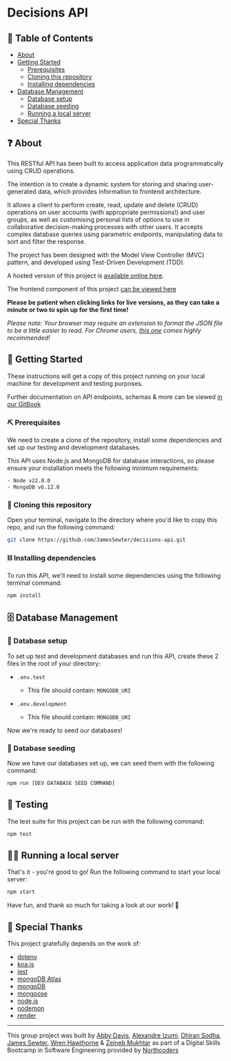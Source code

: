 # Decisions API

## 📖 Table of Contents

- [About](#about)
- [Getting Started](#getting-started)
  - [Prerequisites](#prerequisites)
  - [Cloning this repository](#cloning)
  - [Installing dependencies](#dependencies)
- [Database Management](#database-management)
  - [Database setup](#database-setup)
  - [Database seeding](#database-seeding)
  - [Running a local server](#running-a-local-server)
- [Special Thanks](#special-thanks)

## ❓ About <a name = "about"></a>

This RESTful API has been built to access application data programmatically using CRUD operations.

The intention is to create a dynamic system for storing and sharing user-generated data, which provides information to frontend architecture. 

It allows a client to perform create, read, update and delete (CRUD) operations on user accounts (with appropriate permissions!) and user groups, as well as customising personal lists of options to use in collaborative decision-making processes with other users. It accepts complex database queries using parametric endpoints, manipulating data to sort and filter the response.

The project has been designed with the Model View Controller (MVC) pattern, and developed using Test-Driven Development (TDD).

A hosted version of this project is [available online here](https://decisions-api-vlyb.onrender.com/api).

The frontend component of this project [can be viewed here](https://github.com/JamesSewter/decisions-fe)

**Please be patient when clicking links for live versions, as they can take a minute or two to spin up for the first time!**

_Please note: Your browser may require an extension to format the JSON file to be a little easier to read. For Chrome users, [this one](https://chromewebstore.google.com/detail/json-formatter/bcjindcccaagfpapjjmafapmmgkkhgoa?hl=en&pli=1) comes highly recommended!_

## 🚀 Getting Started <a name = "getting-started"></a>

These instructions will get a copy of this project running on your local machine for development and testing purposes.

Further documentation on API endpoints, schemas & more can be viewed [in our GitBook](https://group-a3.gitbook.io/decisions/api-endpoints/api)

### ⛏️ Prerequisites <a name = "prerequisites"></a>

We need to create a clone of the repository, install some dependencies and set up our testing and development databases.

This API uses Node.js and MongoDB for database interactions, so please ensure your installation meets the following minimum requirements:

```bash
- Node v22.8.0
- MongoDB v6.12.0
```

### 🐏 Cloning this repository <a name = "cloning"></a>

Open your terminal, navigate to the directory where you'd like to copy this repo, and run the following command:

```bash
git clone https://github.com/JamesSewter/decisions-api.git
```

### ⛓️ Installing dependencies <a name = "dependencies"></a>

To run this API, we'll need to install some dependencies using the following terminal command:

```bash
npm install
```

## 🗄 Database Management <a name = "database-management"></a>

### 📂 Database setup <a name = "database-setup"></a>

To set up test and development databases and run this API, create these 2 files in the root of your directory:

- `.env.test`

  - This file should contain: `MONGODB_URI`

- `.env.development`
  - This file should contain: `MONGODB_URI`

Now we're ready to seed our databases!

### 🌱 Database seeding <a name = "database-seeding"></a>

Now we have our databases set up, we can seed them with the following command:

```bash
npm run [DEV DATABASE SEED COMMAND]
```

## 🧪 Testing <a name = "testing"></a>

The test suite for this project can be run with the following command:

```bash
npm test
```

## 🧑‍💻 Running a local server <a name = "running-a-local-server"></a>

That's it - you're good to go! Run the following command to start your local server:

```bash
npm start
```

Have fun, and thank so much for taking a look at our work! 🙌

## 🎉 Special Thanks <a name = "special-thanks"></a>

This project gratefully depends on the work of:

- [dotenv](https://github.com/motdotla/dotenv#readme)
- [koa.js](https://koajs.com/)
- [jest](https://jestjs.io/)
- [mongoDB Atlas](https://www.mongodb.com/atlas)
- [mongoDB](https://www.mongodb.com/)
- [mongoose](https://mongoosejs.com/)
- [node.js](https://nodejs.org/en)
- [nodemon](https://nodemon.io/)
- [render](https://render.com/)

---

This group project was built by [Abby Davis](https://github.com/absydavsy), [Alexandre Izumi](https://github.com/alexizumi), [Dhiran Sodha](https://github.com/dhiransodha), [James Sewter](https://github.com/JamesSewter), [Wren Hawthorne](https://github.com/smlbrd) & [Zeineb Mukhtar](https://github.com/ZeiMu) as part of a Digital Skills Bootcamp in Software Engineering provided by [Northcoders](https://northcoders.com/)
